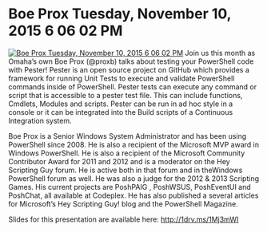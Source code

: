 ﻿# Boe Prox   Tuesday, November 10, 2015 6 06 02 PM

[![Boe Prox   Tuesday, November 10, 2015 6 06 02 PM](https://i1.ytimg.com/vi/4w4r1LYcqj4/hqdefault.jpg "Boe Prox   Tuesday, November 10, 2015 6 06 02 PM")](https://www.youtube.com/watch?v=4w4r1LYcqj4)
Join us this month as Omaha’s own Boe Prox (@proxb) talks about testing your PowerShell code with Pester!  Pester is an open source project on GitHub which provides a framework for running Unit Tests to execute and validate PowerShell commands inside of PowerShell. Pester tests can execute any command or script that is accessible to a pester test file. This can include functions, Cmdlets, Modules and scripts. Pester can be run in ad hoc style in a console or it can be integrated into the Build scripts of a Continuous Integration system.

Boe Prox is a Senior Windows System Administrator and has been using PowerShell since 2008. He is also a recipient of the Microsoft MVP award in Windows PowerShell. He is also a recipient of the Microsoft Community Contributor Award for 2011 and 2012 and is  a moderator on the Hey Scripting Guy forum. He is active both in that forum and in theWindows PowerShell forum as well. He was also a judge for the 2012 & 2013 Scripting Games. His current projects are PoshPAIG , PoshWSUS, PoshEventUI and PoshChat, all available at Codeplex.  He has also published a several articles for Microsoft’s Hey Scripting Guy! blog and the PowerShell Magazine.

Slides for this presentation are available here: http://1drv.ms/1Mj3mWI


